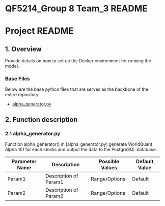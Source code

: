 # QF5214_Group 8 Team_3 README

# Project README

## 1. Overview
Provide details on how to set up the Docker environment for running the model.

### Base Files
Below are the base python files that are serves as the backbone of the entire repository.

-   [alpha_generator.py](#alpha_generatorpy)

## 2. Function description
### 2.1 alpha_generator.py

Function alpha_generator() in [alpha_generator.py] generate WorldQuant Alpha 101 for each stocks and output the data to the PostgreSQL database.

| Parameter Name | Description | Possible Values | Default Value |
|---------------|-------------|-----------------|---------------|
| Param1 | Description of Param1 | Range/Options | Default |
| Param2 | Description of Param2 | Range/Options | Default |

